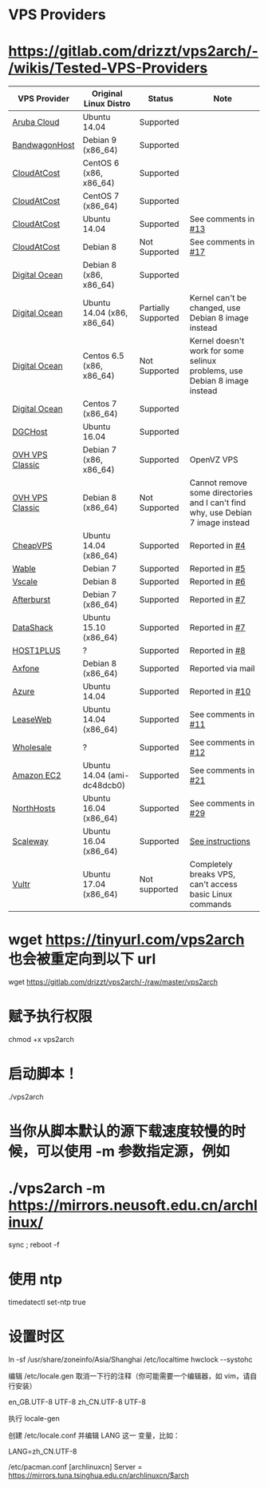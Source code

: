 # VPS Providers
# https://gitlab.com/drizzt/vps2arch/-/wikis/Tested-VPS-Providers

VPS Provider                                   | Original Linux Distro      | Status              | Note
-----------------------------------------------|----------------------------|---------------------|------
[Aruba Cloud](http://arubacloud.com/)          | Ubuntu 14.04               | Supported           |
[BandwagonHost](https://bandwagonhost.com/)    | Debian 9 (x86_64)          | Supported           |
[CloudAtCost](http://cloudatcost.com/)         | CentOS 6 (x86, x86_64)     | Supported           |
[CloudAtCost](http://cloudatcost.com/)         | CentOS 7 (x86_64)          | Supported           |
[CloudAtCost](http://cloudatcost.com/)         | Ubuntu 14.04               | Supported           | See comments in [#13](../issues/13)
[CloudAtCost](http://cloudatcost.com/)         | Debian 8                   | Not Supported       | See comments in [#17](../issues/17)
[Digital Ocean](https://www.digitalocean.com/) | Debian 8 (x86, x86_64)     | Supported           |
[Digital Ocean](https://www.digitalocean.com/) | Ubuntu 14.04 (x86, x86_64) | Partially Supported | Kernel can't be changed, use Debian 8 image instead
[Digital Ocean](https://www.digitalocean.com/) | Centos 6.5 (x86, x86_64)   | Not Supported       | Kernel doesn't work for some selinux problems, use Debian 8 image instead
[Digital Ocean](https://www.digitalocean.com/) | Centos 7 (x86_64)          | Supported           | 
[DGCHost](https://www.dgchost.net/)            | Ubuntu 16.04               | Supported           |
[OVH VPS Classic](http://www.ovh.com/)         | Debian 7 (x86, x86_64)     | Supported           | OpenVZ VPS
[OVH VPS Classic](http://www.ovh.com/)         | Debian 8 (x86_64)          | Not Supported       | Cannot remove some directories and I can't find why, use Debian 7 image instead
[CheapVPS](http://www.cheapvps.co.uk/)         | Ubuntu 14.04 (x86_64)      | Supported           | Reported in [#4](../issues/4)
[Wable](https://wable.com/)                    | Debian 7                   | Supported           | Reported in [#5](../issues/5)
[Vscale](http://vscale.io)                     | Debian 8                   | Supported           | Reported in [#6](../issues/6)
[Afterburst](http://afterburst.com/)           | Debian 7 (x86_64)          | Supported           | Reported in [#7](../issues/7)
[DataShack](https://www.datashack.net/)        | Ubuntu 15.10 (x86_64)      | Supported           | Reported in [#7](../issues/7)
[HOST1PLUS](https://manage.host1plus.com/)     | ?                          | Supported           | Reported in [#8](../issues/8)
[Axfone](https://www.axfone.eu/)               | Debian 8 (x86_64)          | Supported           | Reported via mail
[Azure](https://azure.microsoft.com/)          | Ubuntu 14.04               | Supported           | Reported in [#10](../issues/10)
[LeaseWeb](https://www.leaseweb.com/)          | Ubuntu 14.04 (x86_64)      | Supported           | See comments in [#11](../issues/11)
[Wholesale](https://www.wholesaleinternet.net/)| ?                          | Supported           | See comments in [#12](../issues/12)
[Amazon EC2](https://aws.amazon.com/ec2/)      | Ubuntu 14.04 (ami-dc48dcb0)| Supported           | See comments in [#21](../issues/21)
[NorthHosts](https://northhosts.co.uk)                  | Ubuntu 16.04 (x86_64)      | Supported            | See comments in [#29](../issues/29)
[Scaleway](https://www.scaleway.com) | Ubuntu 16.04 (x86_64) | Supported | [See instructions](https://github.com/drizzt/vps2arch/wiki/How-to-use-on-Scaleway)
[Vultr](https://vultr.com) | Ubuntu 17.04 (x86_64) | Not supported | Completely breaks VPS, can't access basic Linux commands


# wget https://tinyurl.com/vps2arch 也会被重定向到以下 url
wget https://gitlab.com/drizzt/vps2arch/-/raw/master/vps2arch
# 赋予执行权限
chmod +x vps2arch
# 启动脚本！
./vps2arch
# 当你从脚本默认的源下载速度较慢的时候，可以使用 -m 参数指定源，例如
# ./vps2arch -m https://mirrors.neusoft.edu.cn/archlinux/

sync ; reboot -f

# 使用 ntp
timedatectl set-ntp true
# 设置时区
ln -sf /usr/share/zoneinfo/Asia/Shanghai /etc/localtime
hwclock --systohc

编辑 /etc/locale.gen 取消一下行的注释（你可能需要一个编辑器，如 vim，请自行安装）

en_GB.UTF-8 UTF-8
zh_CN.UTF-8 UTF-8

执行 locale-gen

创建 /etc/locale.conf 并编辑 LANG 这一 变量，比如：

LANG=zh_CN.UTF-8

/etc/pacman.conf
[archlinuxcn]
Server = https://mirrors.tuna.tsinghua.edu.cn/archlinuxcn/$arch
